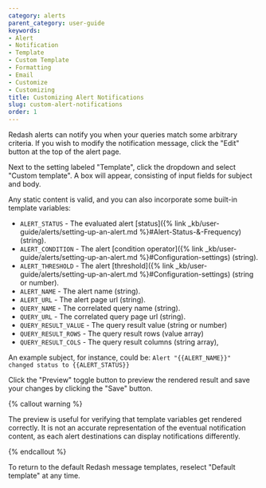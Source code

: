 ```yaml
---
category: alerts
parent_category: user-guide
keywords:
- Alert
- Notification
- Template
- Custom Template
- Formatting
- Email
- Customize
- Customizing
title: Customizing Alert Notifications
slug: custom-alert-notifications
order: 1
---
```

Redash alerts can notify you when your queries match some arbitrary criteria. If you wish to modify the notification message, click the "Edit" button at the top of the alert page.

Next to the setting labeled "Template", click the dropdown and select "Custom template".
A box will appear, consisting of input fields for subject and body.

Any static content is valid, and you can also incorporate some built-in template variables:

* `ALERT_STATUS` - The evaluated alert [status]({% link _kb/user-guide/alerts/setting-up-an-alert.md %}#Alert-Status-&-Frequency) (string).
* `ALERT_CONDITION` - The alert [condition operator]({% link _kb/user-guide/alerts/setting-up-an-alert.md %}#Configuration-settings) (string).
* `ALERT_THRESHOLD` -  The alert [threshold]({% link _kb/user-guide/alerts/setting-up-an-alert.md %}#Configuration-settings) (string or number).
* `ALERT_NAME` - The alert name (string).
* `ALERT_URL` - The alert page url (string).
* `QUERY_NAME` - The correlated query name (string).
* `QUERY_URL` - The correlated query page url (string).
* `QUERY_RESULT_VALUE` - The query result value (string or number)
* `QUERY_RESULT_ROWS` - The query result rows (value array)
* `QUERY_RESULT_COLS` - The query result columns (string array),

An example subject, for instance, could be:
```Alert "{{ALERT_NAME}}" changed status to {{ALERT_STATUS}}```

Click the "Preview" toggle button to preview the rendered result and save your changes by clicking the "Save" button.

{% callout warning %}

The preview is useful for verifying that template variables get rendered correctly. It is not an accurate representation of the eventual notification content, as each alert destinations can display notifications differently.

{% endcallout %}

To return to the default Redash message templates, reselect "Default template" at any time.
